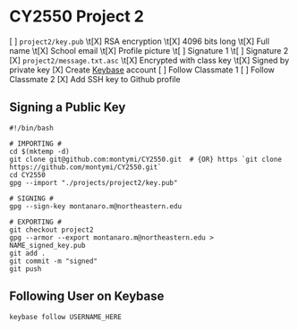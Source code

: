 # CY2550 Project 2

[ ] `project2/key.pub`
\t[X] RSA encryption
\t[X] 4096 bits long
\t[X] Full name
\t[X] School email
\t[X] Profile picture
\t[ ] Signature 1
\t[ ] Signature 2
[X] `project2/message.txt.asc`
\t[X] Encrypted with class key
\t[X] Signed by private key
[X] Create [Keybase](https://keybase.io/) account
[ ] Follow Classmate 1
[ ] Follow Classmate 2
[X] Add SSH key to Github profile

## Signing a Public Key
```
#!/bin/bash

# IMPORTING #
cd $(mktemp -d)
git clone git@github.com:montymi/CY2550.git  # {OR} https `git clone https://github.com/montymi/CY2550.git`
cd CY2550
gpg --import "./projects/project2/key.pub"

# SIGNING #
gpg --sign-key montanaro.m@northeastern.edu

# EXPORTING #
git checkout project2
gpg --armor --export montanaro.m@northeastern.edu > NAME_signed_key.pub
git add .
git commit -m "signed"
git push
```

## Following User on Keybase
```
keybase follow USERNAME_HERE
```
